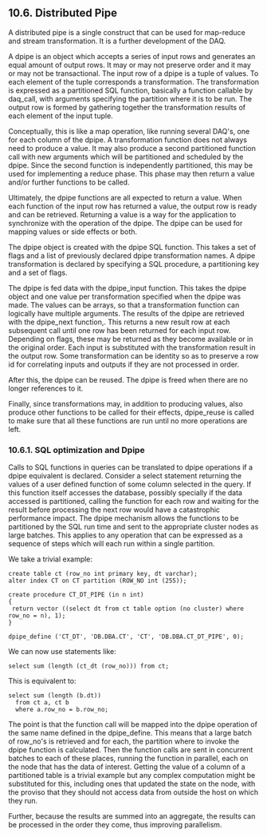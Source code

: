 <div id="clusterprogrammingdpipe" class="section">

<div class="titlepage">

<div>

<div>

## 10.6. Distributed Pipe

</div>

</div>

</div>

A distributed pipe is a single construct that can be used for map-reduce
and stream transformation. It is a further development of the DAQ.

A dpipe is an object which accepts a series of input rows and generates
an equal amount of output rows. It may or may not preserve order and it
may or may not be transactional. The input row of a dpipe is a tuple of
values. To each element of the tuple corresponds a transformation. The
transformation is expressed as a partitioned SQL function, basically a
function callable by daq_call, with arguments specifying the partition
where it is to be run. The output row is formed by gathering together
the transformation results of each element of the input tuple.

Conceptually, this is like a map operation, like running several DAQ's,
one for each column of the dpipe. A transformation function does not
always need to produce a value. It may also produce a second partitioned
function call with new arguments which will be partitioned and scheduled
by the dpipe. Since the second function is independently partitioned,
this may be used for implementing a reduce phase. This phase may then
return a value and/or further functions to be called.

Ultimately, the dpipe functions are all expected to return a value. When
each function of the input row has returned a value, the output row is
ready and can be retrieved. Returning a value is a way for the
application to synchronize with the operation of the dpipe. The dpipe
can be used for mapping values or side effects or both.

The dpipe object is created with the dpipe SQL function. This takes a
set of flags and a list of previously declared dpipe transformation
names. A dpipe transformation is declared by specifying a SQL procedure,
a partitioning key and a set of flags.

The dpipe is fed data with the dpipe_input function. This takes the
dpipe object and one value per transformation specified when the dpipe
was made. The values can be arrays, so that a transformation function
can logically have multiple arguments. The results of the dpipe are
retrieved with the dpipe_next function,. This returns a new result row
at each subsequent call until one row has been returned for each input
row. Depending on flags, these may be returned as they become available
or in the original order. Each input is substituted with the
transformation result in the output row. Some transformation can be
identity so as to preserve a row id for correlating inputs and outputs
if they are not processed in order.

After this, the dpipe can be reused. The dpipe is freed when there are
no longer references to it.

Finally, since transformations may, in addition to producing values,
also produce other functions to be called for their effects, dpipe_reuse
is called to make sure that all these functions are run until no more
operations are left.

<div id="clusterprogrammingdpipesqloptimz" class="section">

<div class="titlepage">

<div>

<div>

### 10.6.1. SQL optimization and Dpipe

</div>

</div>

</div>

Calls to SQL functions in queries can be translated to dpipe operations
if a dpipe equivalent is declared. Consider a select statement returning
the values of a user defined function of some column selected in the
query. If this function itself accesses the database, possibly specially
if the data accessed is partitioned, calling the function for each row
and waiting for the result before processing the next row would have a
catastrophic performance impact. The dpipe mechanism allows the
functions to be partitioned by the SQL run time and sent to the
appropriate cluster nodes as large batches. This applies to any
operation that can be expressed as a sequence of steps which will each
run within a single partition.

We take a trivial example:

``` programlisting
create table ct (row_no int primary key, dt varchar);
alter index CT on CT partition (ROW_NO int (255));

create procedure CT_DT_PIPE (in n int)
{
 return vector ((select dt from ct table option (no cluster) where row_no = n), 1);
}

dpipe_define ('CT_DT', 'DB.DBA.CT', 'CT', 'DB.DBA.CT_DT_PIPE', 0);
```

We can now use statements like:

``` programlisting
select sum (length (ct_dt (row_no))) from ct;
```

This is equivalent to:

``` programlisting
select sum (length (b.dt))
  from ct a, ct b
  where a.row_no = b.row_no;
```

The point is that the function call will be mapped into the dpipe
operation of the same name defined in the dpipe_define. This means that
a large batch of row_no's is retrieved and for each, the partition where
to invoke the dpipe function is calculated. Then the function calls are
sent in concurrent batches to each of these places, running the function
in parallel, each on the node that has the data of interest. Getting the
value of a column of a partitioned table is a trivial example but any
complex computation might be substituted for this, including ones that
updated the state on the node, with the proviso that they should not
access data from outside the host on which they run.

Further, because the results are summed into an aggregate, the results
can be processed in the order they come, thus improving parallelism.

</div>

</div>
